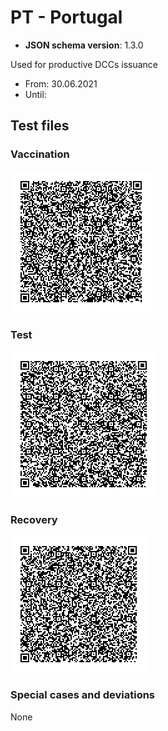 # PT - Portugal

* **JSON schema version**: 1.3.0

Used for productive DCCs issuance
* From: 30.06.2021
* Until:

## Test files

### Vaccination

![VAC](VAC.png)

### Test

![TEST](TEST.png)

### Recovery

![REC](REC.png)

### Special cases and deviations
None
